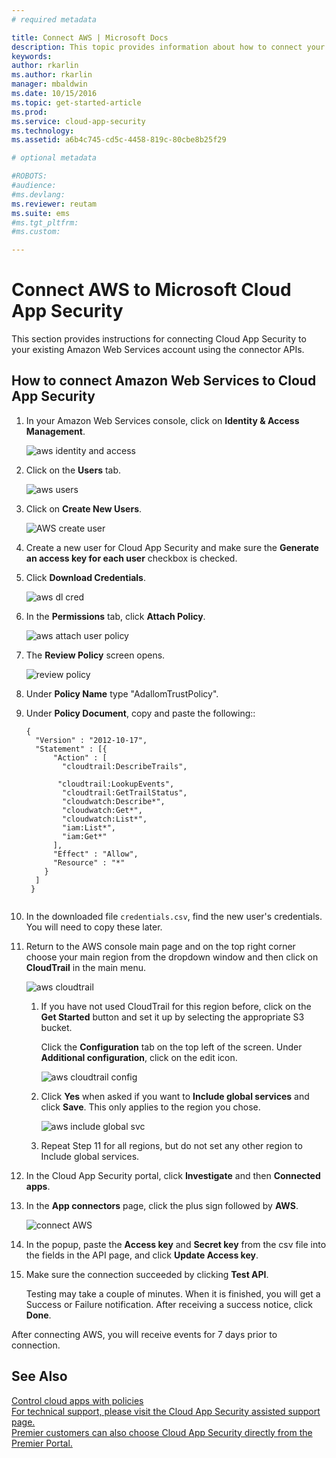 ```yaml
---
# required metadata

title: Connect AWS | Microsoft Docs
description: This topic provides information about how to connect your AWS app to Cloud App Security using the API connector.
keywords:
author: rkarlin
ms.author: rkarlin
manager: mbaldwin
ms.date: 10/15/2016
ms.topic: get-started-article
ms.prod:
ms.service: cloud-app-security
ms.technology:
ms.assetid: a6b4c745-cd5c-4458-819c-80cbe8b25f29

# optional metadata

#ROBOTS:
#audience:
#ms.devlang:
ms.reviewer: reutam
ms.suite: ems
#ms.tgt_pltfrm:
#ms.custom:

---
```


# Connect AWS to Microsoft Cloud App Security
This section provides instructions for connecting Cloud App Security to your existing Amazon Web Services account using the connector APIs.  
  
## How to connect Amazon Web Services to Cloud App Security  
  
1.  In your Amazon Web Services console, click on **Identity & Access Management**.  
  
     ![aws identity and access](./media/aws-identity-and-access.png "aws identity and access")  
  
2.  Click on the **Users** tab.  
  
     ![aws users](./media/aws-users.png "aws users")  
  
3.  Click on **Create New Users**.  
  
     ![AWS create user](./media/aws-create-user.png "AWS create user")  
  
4.  Create a new user for Cloud App Security and make sure the **Generate an access key for each user** checkbox is checked.  
  
5.  Click **Download Credentials**.  
  
     ![aws dl cred](./media/aws-dl-cred.png "aws dl cred")  
  
6.  In the **Permissions** tab, click **Attach Policy**.  
  
     ![aws attach user policy](./media/aws-attach-user-policy.png "aws attach user policy")  
  
7.  The **Review Policy** screen opens.
 
     ![review policy](./media/aws-review-policy.png "aws review policy")  
  

8. Under **Policy Name** type "AdallomTrustPolicy". 
10. Under **Policy Document**, copy and paste the following::  
  
    ```     
    {  
      "Version" : "2012-10-17",  
      "Statement" : [{  
          "Action" : [  
            "cloudtrail:DescribeTrails",  
  
           "cloudtrail:LookupEvents",  
            "cloudtrail:GetTrailStatus",  
            "cloudwatch:Describe*",  
            "cloudwatch:Get*",  
            "cloudwatch:List*",  
            "iam:List*",  
            "iam:Get*"  
          ],  
          "Effect" : "Allow",  
          "Resource" : "*"  
        }  
      ]  
     }  
  
    ```  
  
9. In the downloaded file `credentials.csv`, find the new user's credentials. You will need to copy these later.  
  
10. Return to the AWS console main page and on the top right corner choose your main region from the dropdown window and then click on **CloudTrail** in the main menu.  
  
     ![aws cloudtrail](./media/aws-cloudtrail.png "aws cloudtrail")  
  
    1.  If you have not used CloudTrail for this region before, click on the **Get Started** button and set it up by selecting the appropriate S3 bucket.  
  
         Click the **Configuration** tab on the top left of the screen. Under **Additional configuration**, click on the edit icon.  
  
         ![aws cloudtrail config](./media/aws-cloudtrail-config.png "aws cloudtrail config")  
  
    2.  Click **Yes** when asked if you want to **Include global services** and click **Save**. This only applies to the region you chose.  
  
         ![aws include global svc](./media/aws-include-global-svc.png "aws include global svc")  
  
    3.  Repeat Step 11 for all regions, but do not set any other region to Include global services.  
  
11. In the Cloud App Security portal, click **Investigate** and then **Connected apps**.  
  
12. In the **App connectors** page, click the plus sign followed by **AWS**.  
  
     ![connect AWS](./media/connect-aws.png "connect AWS")  
  
13. In the popup, paste the **Access key** and **Secret key** from the csv file into the fields in the API page, and click **Update Access key**.  
  
14. Make sure the connection succeeded by clicking **Test API**.  
  
     Testing may take a couple of minutes. When it is finished, you will get a Success or Failure notification. After receiving a success notice, click **Done**.  
  
After connecting AWS, you will receive events for 7 days prior to connection.
  
## See Also  
[Control cloud apps with policies](control-cloud-apps-with-policies.md)   
[For technical support, please visit the Cloud App Security assisted support page.](http://support.microsoft.com/oas/default.aspx?prid=16031)   
[Premier customers can also choose Cloud App Security directly from the Premier Portal.](https://premier.microsoft.com/)  
  
  